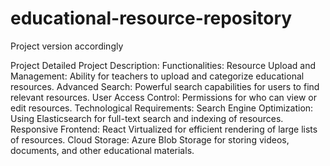 # educational-resource-repository
Project version accordingly

Project Detailed Project Description:
    Functionalities:
          Resource Upload and Management: Ability for teachers to upload and categorize educational resources.
          Advanced Search: Powerful search capabilities for users to find relevant resources.
          User Access Control: Permissions for who can view or edit resources.
    Technological Requirements:
          Search Engine Optimization: Using Elasticsearch for full-text search and indexing of resources.
          Responsive Frontend: React Virtualized for efficient rendering of large lists of resources.
          Cloud Storage: Azure Blob Storage for storing videos, documents, and other educational materials.
